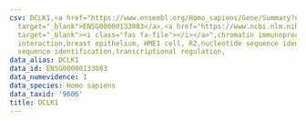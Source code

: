 ```yaml
---
csv: DCLK1,<a href="https://www.ensembl.org/Homo_sapiens/Gene/Summary?db=core;g=ENSG00000133083"
  target="_blank">ENSG00000133083</a>,<a href="https://www.ncbi.nlm.nih.gov/pubmed/22863008"
  target="_blank"><i class="fas fa-file"></i></a>",chromatin immunoprecipitation assay,direct
  interaction,breast epithelium, HME1 cell, R2,nucleotide sequence identification,nucleotide
  sequence identification,transcriptional regulation,
data_alias: DCLK1
data_id: ENSG00000133083
data_numevidence: 1
data_species: Homo sapiens
data_taxid: '9606'
title: DCLK1
---
```

